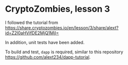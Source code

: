 # CryptoZombies, lesson 3

I followed the tutorial from https://share.cryptozombies.io/en/lesson/3/share/alext?id=Z2l0aHVifDE2MjQ1MjI=
 

In addition, unit tests have been added.

To build and test, `dapp` is required, similar to this repository https://github.com/alext234/dapp-tutorial.

